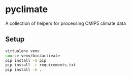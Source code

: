# pyclimate
A collection of helpers for processing CMIP5 climate data

## Setup

```bash
virtualenv venv
source venv/bin/activate
pip install -U pip
pip install -r requirements.txt
pip install -e .
```